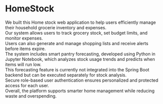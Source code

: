 # HomeStock

We built this Home stock web application to help users efficiently manage their household grocerie inventory and expenses.  
Our system allows users to track grocery stock, set budget limits, and monitor expenses.  
Users can also generate and manage shopping lists and receive alerts before items expire.  
The system includes smart pantry forecasting, developed using Python in Jupyter Notebook, which analyzes stock usage trends and predicts when items will run low.  
This forecasting feature is currently not integrated into the Spring Boot backend but can be executed separately for stock analysis.  
Secure role-based user authentication ensures personalized and protected access for each user.  
Overall, the platform supports smarter home management while reducing waste and overspending.
